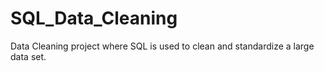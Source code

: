# SQL_Data_Cleaning
Data Cleaning project where SQL is used to clean and standardize a large data set.
